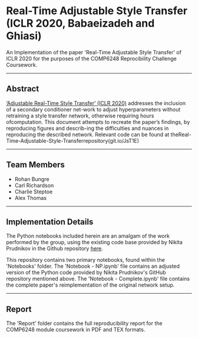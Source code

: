 # Real-Time Adjustable Style Transfer (ICLR 2020, Babaeizadeh and Ghiasi)
An Implementation of the paper 'Real-Time Adjustable Style Transfer' of ICLR 2020 for the purposes of the COMP6248 Reprocibility Challenge Coursework.

---
## Abstract
[‘Adjustable Real-Time Style Transfer’ (ICLR 2020)](https://iclr.cc/virtual_2020/poster_HJe_Z04Yvr.html) addresses the inclusion of a secondary conditioner net-work  to  adjust  hyperparameters  without  retraining  a  style  transfer  network,  otherwise  requiring  hours  ofcomputation.  This  document  attempts  to  recreate  the  paper’s  findings,  by  reproducing  figures  and  describ-ing  the  difficulties  and  nuances  in  reproducing  the  described  network.   Relevant  code  can  be  found  at  theReal-Time-Adjustable-Style-Transferrepository(git.io/JsT1E)

---
## Team Members
- Rohan Bungre
- Carl Richardson
- Charlie Steptoe
- Alex Thomas

---

## Implementation Details
The Python notebooks included herein are an amalgam of the work performed by the group, using the existing code base provided by Nikita Prudnikov in the Github repository [here](https://github.com/gnhdnb/adjustable-real-time-style-transfer).

This repository contains two primary notebooks, found within the 'Notebooks' folder. The 'Notebook - NP.ipynb' file contains an adjusted version of the Python code provided by Nikita Prudnikov's GitHub repository mentioned above. The 'Notebook - Complete.ipynb' file contains the complete paper's reimplementation of the original network setup.

---

## Report
The 'Report' folder contains the full reproducibility report for the COMP6248 module coursework in PDF and TEX formats.
